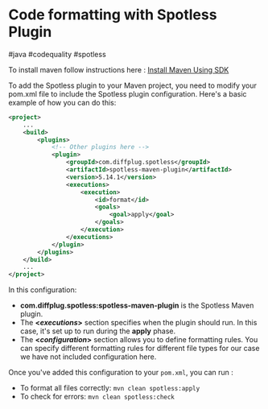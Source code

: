 # Code formatting with Spotless Plugin

#java #codequality #spotless

To install maven follow instructions here : [Install Maven Using SDK](https://github.com/navinkumarboddu/tech_docs_tips/blob/main/java/install_maven_using_sdk.md)

To add the Spotless plugin to your Maven project, you need to modify your pom.xml file to include the Spotless plugin configuration. Here's a basic example of how you can do this:

```xml
<project>
    ...
    <build>
        <plugins>
            <!-- Other plugins here -->
            <plugin>
                <groupId>com.diffplug.spotless</groupId>
                <artifactId>spotless-maven-plugin</artifactId>
                <version>5.14.1</version>
                <executions>
                    <execution>
                        <id>format</id>
                        <goals>
                            <goal>apply</goal>
                        </goals>
                    </execution>
                </executions>
            </plugin>
        </plugins>
    </build>
    ...
</project>
```

In this configuration:

* **com.diffplug.spotless:spotless-maven-plugin** is the Spotless Maven plugin.
* The **<_executions_>** section specifies when the plugin should run. In this case, it's set up to run during the **apply** phase. 
* The **<_configuration_>** section allows you to define formatting rules. You can specify different formatting rules for different file types for our case we have not included configuration here.

Once you've added this configuration to your `pom.xml`, you can run :
* To format all files correctly: `mvn clean spotless:apply`
* To check for errors: `mvn clean spotless:check`